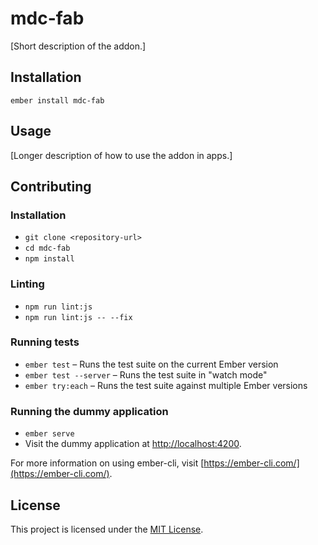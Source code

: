 mdc-fab
==============================================================================

[Short description of the addon.]

Installation
------------------------------------------------------------------------------

```
ember install mdc-fab
```


Usage
------------------------------------------------------------------------------

[Longer description of how to use the addon in apps.]


Contributing
------------------------------------------------------------------------------

### Installation

* `git clone <repository-url>`
* `cd mdc-fab`
* `npm install`

### Linting

* `npm run lint:js`
* `npm run lint:js -- --fix`

### Running tests

* `ember test` – Runs the test suite on the current Ember version
* `ember test --server` – Runs the test suite in "watch mode"
* `ember try:each` – Runs the test suite against multiple Ember versions

### Running the dummy application

* `ember serve`
* Visit the dummy application at [http://localhost:4200](http://localhost:4200).

For more information on using ember-cli, visit [https://ember-cli.com/](https://ember-cli.com/).

License
------------------------------------------------------------------------------

This project is licensed under the [MIT License](LICENSE.md).
